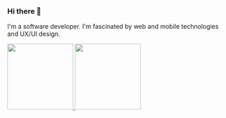 ### Hi there 👋

I'm a software developer. 
I'm fascinated by web and mobile technologies and UX/UI design.

<a href="https://github.com/FelipeMD">
  <img height="150em" src="https://github-readme-stats.vercel.app/api?username=fernandasmarcilio&theme=dracula&show_icons=true"/>
  <img height="150em" src="https://github-readme-stats.vercel.app/api/top-langs/?username=fernandasmarcilio&layout=compact&theme=dracula"/>
<div>
